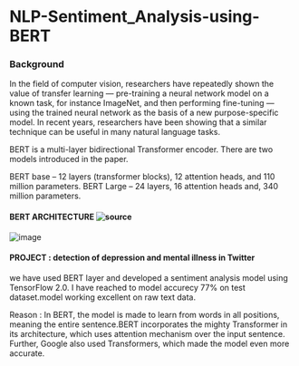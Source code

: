# NLP-Sentiment_Analysis-using-BERT

### Background

In the field of computer vision, researchers have repeatedly shown the value of transfer learning — pre-training a neural network model on a known task, for instance ImageNet, and then performing fine-tuning — using the trained neural network as the basis of a new purpose-specific model. In recent years, researchers have been showing that a similar technique can be useful in many natural language tasks.

BERT is a multi-layer bidirectional Transformer encoder. There are two models introduced in the paper.

BERT base – 12 layers (transformer blocks), 12 attention heads, and 110 million parameters.
BERT Large – 24 layers, 16 attention heads and, 340 million parameters.

#### BERT ARCHITECTURE ![source](http://jalammar.github.io/illustrated-bert/)

![image](https://user-images.githubusercontent.com/67750027/130549733-6e47ba8b-2d56-499d-aaf4-ed66471fc88a.png)


#### PROJECT : detection of depression and mental illness in Twitter
we have used BERT layer and developed a sentiment analysis model using TensorFlow 2.0. I have reached to model accurecy 77% on test dataset.model working excellent on raw text data. 

Reason : In BERT, the model is made to learn from words in all positions, meaning the entire sentence.BERT incorporates the mighty Transformer in its architecture, which uses attention mechanism over the input sentence. Further, Google also used Transformers, which made the model even more accurate.

